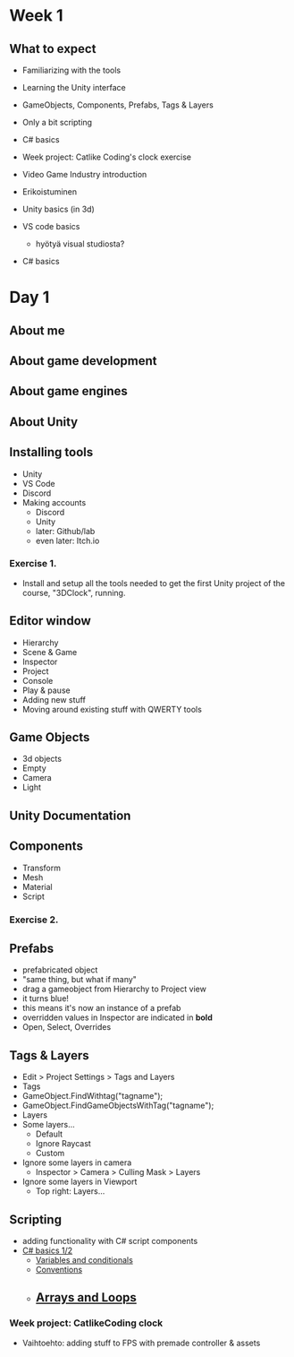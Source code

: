 # Week 1

## What to expect

- Familiarizing with the tools
- Learning the Unity interface
- GameObjects, Components, Prefabs, Tags & Layers
- Only a bit scripting
- C# basics
- Week project: Catlike Coding's clock exercise


- Video Game Industry introduction
- Erikoistuminen
- Unity basics (in 3d)
- VS code basics
	- hyötyä visual studiosta?
- C# basics

# Day 1

## About me

## About game development

## About game engines

## About Unity

## Installing tools

- Unity
- VS Code
- Discord
- Making accounts
	- Discord
	- Unity
	- later: Github/lab
	- even later: Itch.io

### Exercise 1.

- Install and setup all the tools needed to get the first Unity project of the course, "3DClock", running.

## Editor window

- Hierarchy
- Scene & Game
- Inspector
- Project
- Console
- Play & pause
- Adding new stuff
- Moving around existing stuff with QWERTY tools

## Game Objects
- 3d objects
- Empty
- Camera
- Light

## Unity Documentation

## Components
- Transform
- Mesh
- Material
- Script

### Exercise 2.



## Prefabs
- prefabricated object
- "same thing, but what if many"
- drag a gameobject from Hierarchy to Project view
- it turns blue! 
- this means it's now an instance of a prefab
- overridden values in Inspector are indicated in **bold** 
- Open, Select, Overrides
## Tags & Layers
- Edit > Project Settings > Tags and Layers
- Tags
- GameObject.FindWithtag("tagname");
- GameObject.FindGameObjectsWithTag("tagname");
- Layers
- Some layers...
	- Default
	- Ignore Raycast
	- Custom
- Ignore some layers in camera
	- Inspector > Camera > Culling Mask > Layers
- Ignore some layers in Viewport
	- Top right: Layers...
## Scripting
- adding functionality with C# script components
- [C# basics 1/2](#c-basics)
	- [Variables and conditionals](#variables-and-conditionals)
	- [Conventions](#conventions)
	- [Arrays and Loops](#arrays-and-loops)
		- 


### Week project: CatlikeCoding clock

- Vaihtoehto: adding stuff to FPS with premade controller & assets